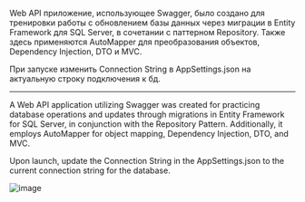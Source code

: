 Web API приложение, использующее Swagger, было создано для тренировки работы с обновлением базы данных через миграции в Entity Framework для SQL Server, в сочетании с паттерном Repository. Также здесь применяются AutoMapper для преобразования объектов, Dependency Injection, DTO и MVC.

При запуске изменить Connection String в AppSettings.json на актуальную строку подключения к бд.

_____________________________________________________________________________________________________________________________________________________________________________________________________________________________________________

A Web API application utilizing Swagger was created for practicing database operations and updates through migrations in Entity Framework for SQL Server, in conjunction with the Repository Pattern. Additionally, it employs AutoMapper for object mapping, Dependency Injection, DTO, and MVC.

Upon launch, update the Connection String in the AppSettings.json to the current connection string for the database.

![image](https://github.com/Kactus26/Shelter/assets/143936467/0dab1a85-a2a3-4eb5-99e0-766c0c40a6ce)
